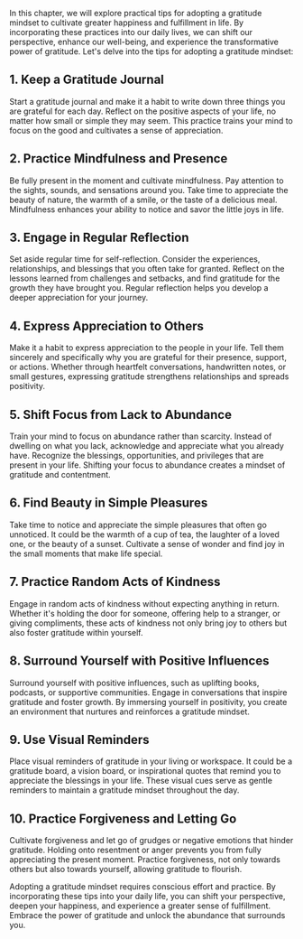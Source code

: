 
In this chapter, we will explore practical tips for adopting a gratitude mindset to cultivate greater happiness and fulfillment in life. By incorporating these practices into our daily lives, we can shift our perspective, enhance our well-being, and experience the transformative power of gratitude. Let's delve into the tips for adopting a gratitude mindset:

**1. Keep a Gratitude Journal**
-------------------------------

Start a gratitude journal and make it a habit to write down three things you are grateful for each day. Reflect on the positive aspects of your life, no matter how small or simple they may seem. This practice trains your mind to focus on the good and cultivates a sense of appreciation.

**2. Practice Mindfulness and Presence**
----------------------------------------

Be fully present in the moment and cultivate mindfulness. Pay attention to the sights, sounds, and sensations around you. Take time to appreciate the beauty of nature, the warmth of a smile, or the taste of a delicious meal. Mindfulness enhances your ability to notice and savor the little joys in life.

**3. Engage in Regular Reflection**
-----------------------------------

Set aside regular time for self-reflection. Consider the experiences, relationships, and blessings that you often take for granted. Reflect on the lessons learned from challenges and setbacks, and find gratitude for the growth they have brought you. Regular reflection helps you develop a deeper appreciation for your journey.

**4. Express Appreciation to Others**
-------------------------------------

Make it a habit to express appreciation to the people in your life. Tell them sincerely and specifically why you are grateful for their presence, support, or actions. Whether through heartfelt conversations, handwritten notes, or small gestures, expressing gratitude strengthens relationships and spreads positivity.

**5. Shift Focus from Lack to Abundance**
-----------------------------------------

Train your mind to focus on abundance rather than scarcity. Instead of dwelling on what you lack, acknowledge and appreciate what you already have. Recognize the blessings, opportunities, and privileges that are present in your life. Shifting your focus to abundance creates a mindset of gratitude and contentment.

**6. Find Beauty in Simple Pleasures**
--------------------------------------

Take time to notice and appreciate the simple pleasures that often go unnoticed. It could be the warmth of a cup of tea, the laughter of a loved one, or the beauty of a sunset. Cultivate a sense of wonder and find joy in the small moments that make life special.

**7. Practice Random Acts of Kindness**
---------------------------------------

Engage in random acts of kindness without expecting anything in return. Whether it's holding the door for someone, offering help to a stranger, or giving compliments, these acts of kindness not only bring joy to others but also foster gratitude within yourself.

**8. Surround Yourself with Positive Influences**
-------------------------------------------------

Surround yourself with positive influences, such as uplifting books, podcasts, or supportive communities. Engage in conversations that inspire gratitude and foster growth. By immersing yourself in positivity, you create an environment that nurtures and reinforces a gratitude mindset.

**9. Use Visual Reminders**
---------------------------

Place visual reminders of gratitude in your living or workspace. It could be a gratitude board, a vision board, or inspirational quotes that remind you to appreciate the blessings in your life. These visual cues serve as gentle reminders to maintain a gratitude mindset throughout the day.

**10. Practice Forgiveness and Letting Go**
-------------------------------------------

Cultivate forgiveness and let go of grudges or negative emotions that hinder gratitude. Holding onto resentment or anger prevents you from fully appreciating the present moment. Practice forgiveness, not only towards others but also towards yourself, allowing gratitude to flourish.

Adopting a gratitude mindset requires conscious effort and practice. By incorporating these tips into your daily life, you can shift your perspective, deepen your happiness, and experience a greater sense of fulfillment. Embrace the power of gratitude and unlock the abundance that surrounds you.
